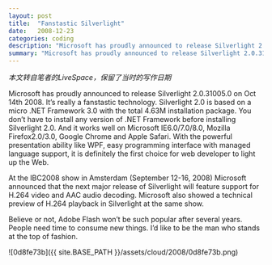 ```yaml
---
layout: post
title:  "Fanstastic Silverlight"
date:   2008-12-23
categories: coding
description: "Microsoft has proudly announced to release Silverlight 2.0.31005.0 on Oct 14th 2008"
summary: "Microsoft has proudly announced to release Silverlight 2.0.31005.0 on Oct 14th 2008. It’s really a fanstastic technology.  Silverlight 2.0 is based on a micro .NET Framework 3.0 with the total 4.63M installation package. You don’t have to install any version of .NET Framework before installing Silverlight 2.0. And it works well on Microsoft IE6.0/7.0/8.0, Mozilla Firefox2.0/3.0, Google Chrome and Apple Safari. With the powerful presentation ability like WPF, easy programming interface with managed language support, it is definitely the first choice for web developer to light up the Web."
---
```


*本文转自笔者的LiveSpace，保留了当时的写作日期*

Microsoft has proudly announced to release Silverlight 2.0.31005.0 on Oct 14th 2008. It’s really a fanstastic technology.  Silverlight 2.0 is based on a micro .NET Framework 3.0 with the total 4.63M installation package. You don’t have to install any version of .NET Framework before installing Silverlight 2.0. And it works well on Microsoft IE6.0/7.0/8.0, Mozilla Firefox2.0/3.0, Google Chrome and Apple Safari. With the powerful presentation ability like WPF, easy programming interface with managed language support, it is definitely the first choice for web developer to light up the Web.

At the IBC2008 show in Amsterdam (September 12-16, 2008) Microsoft announced that the next major release of Silverlight will feature support for H.264 video and AAC audio decoding. Microsoft also showed a technical preview of H.264 playback in Silverlight at the same show.

Believe or not, Adobe Flash won’t be such popular after several years. People need time to consume new things. I’d like to be the man who stands at the top of fashion.

![0d8fe73b]({{ site.BASE_PATH }}/assets/cloud/2008/0d8fe73b.png)
